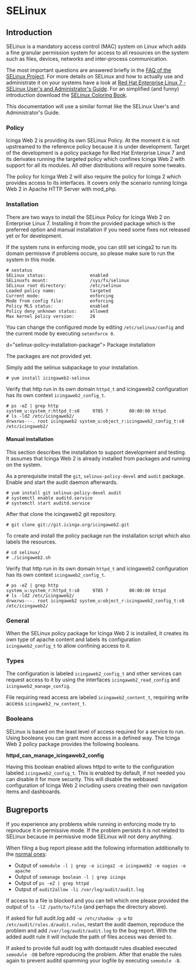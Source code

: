 # <a id="selinux"></a> SELinux

## <a id="selinux-introduction"></a> Introduction

SELinux is a mandatory access control (MAC) system on Linux which adds a fine granular permission system for access to all resources on the system such as files, devices, networks and inter-process communication.

The most important questions are answered briefly in the [FAQ of the SELinux Project](http://selinuxproject.org/page/FAQ). For more details on SELinux and how to actually use and administrate it on your systems have a look at [Red Hat Enterprise Linux 7 - SELinux User's and Administrator's Guide](https://access.redhat.com/documentation/en-US/Red_Hat_Enterprise_Linux/7/html/SELinux_Users_and_Administrators_Guide/index.html). For an simplified (and funny) introduction download the [SELinux Coloring Book](https://github.com/mairin/selinux-coloring-book).

This documentation will use a similar format like the SELinux User's and Administrator's Guide.

### <a id="selinux-policy"></a> Policy

Icinga Web 2 is providing its own SELinux Policy. At the moment it is not upstreamed to the reference policy because it is under development. Target of the development is a policy package for Red Hat Enterprise Linux 7 and its derivates running the targeted policy which confines Icinga Web 2 with support for all its modules. All other distributions will require some tweaks.

The policy for Icinga Web 2 will also require the policy for Icinga 2 which provides access to its interfaces. It covers only the scenario running Icinga Web 2 in Apache HTTP Server with mod_php.

### <a id="selinux-policy-installation"></a> Installation

There are two ways to install the SELinux Policy for Icinga Web 2 on Enterprise Linux 7. Installing it from the provided package which is the preferred option and manual installation if you need some fixes not released yet or for development.

If the system runs in enforcing mode, you can still set icinga2 to run its domain permissve if problems occure, so please make sure to run the system in this mode.

    # sestatus
    SELinux status:                 enabled
    SELinuxfs mount:                /sys/fs/selinux
    SELinux root directory:         /etc/selinux
    Loaded policy name:             targeted
    Current mode:                   enforcing
    Mode from config file:          enforcing
    Policy MLS status:              enabled
    Policy deny_unknown status:     allowed
    Max kernel policy version:      28

You can change the configured mode by editing `/etc/selinux/config` and the current mode by executing `setenforce 0`.

d="selinux-policy-installation-package"></a> Package installation

The packages are not provided yet.

Simply add the selinux subpackage to your installation.

    # yum install icingaweb2-selinux

Verify that http run in its own domain `httpd_t` and icingaweb2 configuration has its own context `icingaweb2_config_t`.

    # ps -eZ | grep http
    system_u:system_r:httpd_t:s0     9785 ?        00:00:00 httpd
    # ls -ldZ /etc/icingaweb2/
    drwxrws---. root icingaweb2 system_u:object_r:icingaweb2_config_t:s0 /etc/icingaweb2/

#### <a id="selinux-policy-installation-manual"></a> Manual installation

This section describes the installation to support development and testing. It assumes that Icinga Web 2 is already installed from packages and running on the system.

As a prerequisite install the `git`, `selinux-policy-devel` and `audit` package. Enable and start the audit daemon afterwards.

    # yum install git selinux-policy-devel audit
    # systemctl enable auditd.service
    # systemctl start auditd.service

After that clone the icingaweb2 git repository.

    # git clone git://git.icinga.org/icingaweb2.git

To create and install the policy package run the installation script which also labels the resources. 

    # cd selinux/
    # ./icingaweb2.sh

Verify that http run in its own domain `httpd_t` and icingaweb2 configuration has its own context `icingaweb2_config_t`.

    # ps -eZ | grep http
    system_u:system_r:httpd_t:s0     9785 ?        00:00:00 httpd
    # ls -ldZ /etc/icingaweb2/
    drwxrws---. root icingaweb2 system_u:object_r:icingaweb2_config_t:s0 /etc/icingaweb2/

### <a id="selinux-policy-general"></a> General

When the SELinux policy package for Icinga Web 2 is installed, it creates its own type of apache content and labels its configuration `icingaweb2_config_t` to allow confining access to it.

### <a id="selinux-policy-types"></a> Types

The configuration is labeled `icingaweb2_config_t` and other services can request access to it by using the interfaces `icingaweb2_read_config` and `icingaweb2_manage_config`.

File requiring read access are labeled `icingaweb2_content_t`, requiring write access `icingaweb2_rw_content_t`.

### <a id="selinux-policy-booleans"></a> Booleans

SELinux is based on the least level of access required for a service to run. Using booleans you can grant more access in a defined way. The Icinga Web 2 policy package provides the following booleans.

**httpd_can_manage_icingaweb2_config**

Having this boolean enabled allows httpd to write to the configuration labeled `icingaweb2_config_t`. This is enabled by default, if not needed you can disable it for more security. This will disable the webbased configuration of Icinga Web 2 including users creating their own navigation items and dashboards.

## <a id="selinux-bugreports"></a> Bugreports

If you experience any problems while running in enforcing mode try to reproduce it in permissive mode. If the problem persists it is not related to SELinux because in permissive mode SELinux will not deny anything.

When filing a bug report please add the following information additionally to the [normal ones](https://www.icinga.org/icinga/faq/):
* Output of `semodule -l | grep -e icinga2 -e icingaweb2 -e nagios -e apache`
* Output of `semanage boolean -l | grep icinga`
* Output of `ps -eZ | grep httpd`
* Output of `audit2allow -li /var/log/audit/audit.log`

If access to a file is blocked and you can tell which one please provided the output of `ls -lZ /path/to/file` (and perhaps the directory above).

If asked for full audit.log add `-w /etc/shadow -p w` to `/etc/audit/rules.d/audit.rules`, restart the audit daemon, reproduce the problem and add `/var/log/audit/audit.log` to the bug report. With the added audit rule it will include the path of files access was denied to.

If asked to provide full audit log with dontaudit rules disabled executed `semodule -DB` before reproducing the problem. After that enable the rules again to prevent auditd spamming your logfile by executing `semodule -B`.
